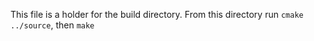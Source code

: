 This file is a holder for the build directory. From this directory
run `cmake ../source`, then `make`
